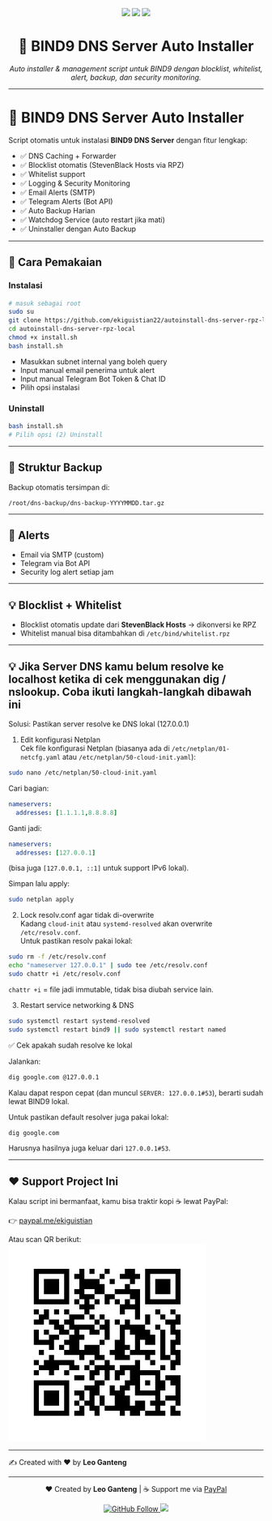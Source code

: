 <p align="center">
  <img src="https://img.shields.io/badge/Project-BIND9%20Auto%20Installer-blue?style=for-the-badge&logo=linux" />
  <img src="https://img.shields.io/badge/License-GPL.3.0-green?style=for-the-badge" />
  <img src="https://img.shields.io/badge/Maintained-Yes-success?style=for-the-badge" />
</p>

<h1 align="center">🚀 BIND9 DNS Server Auto Installer</h1>

<p align="center">
  <i>Auto installer & management script untuk BIND9 dengan blocklist, whitelist, alert, backup, dan security monitoring.</i>
</p>

---

# 🚀 BIND9 DNS Server Auto Installer

Script otomatis untuk instalasi **BIND9 DNS Server** dengan fitur lengkap:

- ✅ DNS Caching + Forwarder
- ✅ Blocklist otomatis (StevenBlack Hosts via RPZ)
- ✅ Whitelist support
- ✅ Logging & Security Monitoring
- ✅ Email Alerts (SMTP)
- ✅ Telegram Alerts (Bot API)
- ✅ Auto Backup Harian
- ✅ Watchdog Service (auto restart jika mati)
- ✅ Uninstaller dengan Auto Backup

---

## 📌 Cara Pemakaian

### Instalasi
```bash
# masuk sebagai root
sudo su
git clone https://github.com/ekiguistian22/autoinstall-dns-server-rpz-local
cd autoinstall-dns-server-rpz-local
chmod +x install.sh
bash install.sh
```

- Masukkan subnet internal yang boleh query
- Input manual email penerima untuk alert
- Input manual Telegram Bot Token & Chat ID
- Pilih opsi instalasi

### Uninstall
```bash
bash install.sh
# Pilih opsi (2) Uninstall
```

---

## 📂 Struktur Backup
Backup otomatis tersimpan di:
```
/root/dns-backup/dns-backup-YYYYMMDD.tar.gz
```

---

## 🔔 Alerts
- Email via SMTP (custom)
- Telegram via Bot API
- Security log alert setiap jam

---

## 💡 Blocklist + Whitelist
- Blocklist otomatis update dari **StevenBlack Hosts** → dikonversi ke RPZ
- Whitelist manual bisa ditambahkan di `/etc/bind/whitelist.rpz`

---
## 💡 Jika Server DNS kamu belum resolve ke localhost ketika di cek menggunakan dig / nslookup. Coba ikuti langkah-langkah dibawah ini
Solusi: Pastikan server resolve ke DNS lokal (127.0.0.1)

1. Edit konfigurasi Netplan  
Cek file konfigurasi Netplan (biasanya ada di `/etc/netplan/01-netcfg.yaml` atau `/etc/netplan/50-cloud-init.yaml`):

```bash
sudo nano /etc/netplan/50-cloud-init.yaml
```

Cari bagian:
```yaml
nameservers:
  addresses: [1.1.1.1,8.8.8.8]
```

Ganti jadi:
```yaml
nameservers:
  addresses: [127.0.0.1]
```

(bisa juga `[127.0.0.1, ::1]` untuk support IPv6 lokal).

Simpan lalu apply:
```bash
sudo netplan apply
```

2. Lock resolv.conf agar tidak di-overwrite  
Kadang `cloud-init` atau `systemd-resolved` akan overwrite `/etc/resolv.conf`.  
Untuk pastikan resolv pakai lokal:

```bash
sudo rm -f /etc/resolv.conf
echo "nameserver 127.0.0.1" | sudo tee /etc/resolv.conf
sudo chattr +i /etc/resolv.conf
```

`chattr +i` = file jadi immutable, tidak bisa diubah service lain.

3. Restart service networking & DNS
```bash
sudo systemctl restart systemd-resolved
sudo systemctl restart bind9 || sudo systemctl restart named
```

✅ Cek apakah sudah resolve ke lokal

Jalankan:
```bash
dig google.com @127.0.0.1
```

Kalau dapat respon cepat (dan muncul `SERVER: 127.0.0.1#53`), berarti sudah lewat BIND9 lokal.

Untuk pastikan default resolver juga pakai lokal:
```bash
dig google.com
```

Harusnya hasilnya juga keluar dari `127.0.0.1#53`.

---

## ❤️ Support Project Ini
Kalau script ini bermanfaat, kamu bisa traktir kopi ☕ lewat PayPal:  

👉 [paypal.me/ekiguistian](https://www.paypal.me/ekiguistian22)

Atau scan QR berikut:  
![PayPal QR](paypal_qr_ekiguistian22.png)

---

✍️ Created with ❤️ by **Leo Ganteng**

---

<p align="center">
  ❤️ Created by <b>Leo Ganteng</b> | 
  ☕ Support me via <a href="https://www.paypal.me/ekiguistian22">PayPal</a>
</p>

<p align="center">
  <a href="https://github.com/ekiguistian">
    <img src="https://img.shields.io/github/followers/ekiguistian?label=Follow%20me&style=social" alt="GitHub Follow" />
  </a>
  <a href="https://github.com/ekiguistian?tab=repositories">
    <img src="https://img.shields.io/badge/More%20Projects-GitHub-orange?style=flat-square" />
  </a>
</p>

